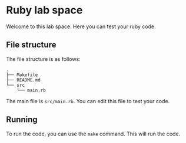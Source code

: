 # Ruby lab space
Welcome to this lab space. Here you can test your ruby code.

## File structure
The file structure is as follows:
```
.
├── Makefile
├── README.md
└── src
    └── main.rb
```

The main file is `src/main.rb`. You can edit this file to test your code.

## Running
To run the code, you can use the `make` command. This will run the code.
